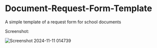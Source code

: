 # Document-Request-Form-Template
A simple template of a request form for school documents


Screenshot:

![Screenshot 2024-11-11 014739](https://github.com/user-attachments/assets/0aa8af5d-2a92-42eb-b3c9-f8d246e2651c)

